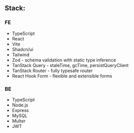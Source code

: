 ## Stack:

### FE

- TypeScript
- React
- Vite
- Shadcn/ui
- Tailwind
- Zod - schema validation with static type inference
- TanStack Query - staleTime, gcTime, persistQueryClient
- TanStack Router - fully typesafe router
- React Hook Form - flexible and extensible forms

### BE

- TypeScript
- Node.js
- Express
- MySQL
- Multer
- JWT
